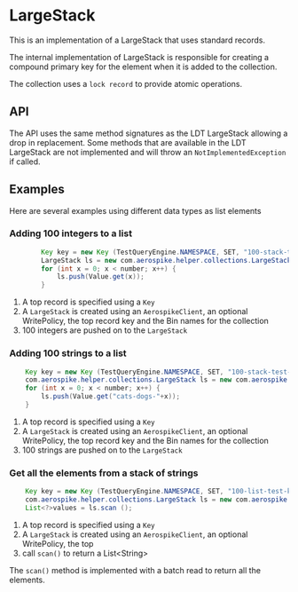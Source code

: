 # LargeStack

This is an implementation of a LargeStack that uses standard records. 

The internal implementation of LargeStack is responsible for creating a compound primary key for the element when it is added to the collection. 

The collection uses a `lock record` to provide atomic operations.

## API
The API uses the same method signatures as the LDT LargeStack allowing a drop in replacement. Some methods that are available in the LDT LargeStack are not implemented and will throw an `NotImplementedException` if called. 

## Examples
Here are several examples using different data types as list elements
### Adding 100 integers to a list
```java
		Key key = new Key (TestQueryEngine.NAMESPACE, SET, "100-stack-test-key-int");
		LargeStack ls = new com.aerospike.helper.collections.LargeStack (client, null, key, "100-int", null);
		for (int x = 0; x < number; x++) {
			ls.push(Value.get(x));
		}
```
1. A top record is specified using a `Key`
2. A `LargeStack` is created using an `AerospikeClient`, an optional WritePolicy, the top record key and the Bin names for the collection
3. 100 integers are pushed on to the `LargeStack`

### Adding 100 strings to a list
```java
	Key key = new Key (TestQueryEngine.NAMESPACE, SET, "100-stack-test-key-String");
	com.aerospike.helper.collections.LargeStack ls = new com.aerospike.helper.collections.LargeStack (client, null, key, "100-String", null);
	for (int x = 0; x < number; x++) {
		ls.push(Value.get("cats-dogs-"+x));
	}

```
1. A top record is specified using a `Key`
2. A `LargeStack` is created using an `AerospikeClient`, an optional WritePolicy, the top record key and the Bin names for the collection
3. 100 strings are pushed on to the `LargeStack`

### Get all the elements from a stack of strings
```java
	Key key = new Key (TestQueryEngine.NAMESPACE, SET, "100-list-test-key-String");
	com.aerospike.helper.collections.LargeStack ls = new com.aerospike.helper.collections.LargeStack (client, null, key, "100-String", null);
	List<?>values = ls.scan ();
```
1. A top record is specified using a `Key`
2. A `LargeStack` is created using an `AerospikeClient`, an optional WritePolicy, the top 
3. call `scan()` to return a List\<String\>

The `scan()` method is implemented with a batch read to return all the elements.


